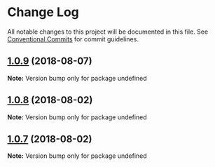# Change Log

All notable changes to this project will be documented in this file.
See [Conventional Commits](https://conventionalcommits.org) for commit guidelines.

<a name="1.0.9"></a>
## [1.0.9](https://github.com/tungv/redux-api-call/compare/v1.0.8...v1.0.9) (2018-08-07)




**Note:** Version bump only for package undefined

<a name="1.0.8"></a>
## [1.0.8](https://github.com/tungv/redux-api-call/compare/v1.0.7...v1.0.8) (2018-08-02)




**Note:** Version bump only for package undefined

<a name="1.0.7"></a>
## [1.0.7](https://github.com/tungv/redux-api-call/compare/v1.0.6...v1.0.7) (2018-08-02)




**Note:** Version bump only for package undefined
